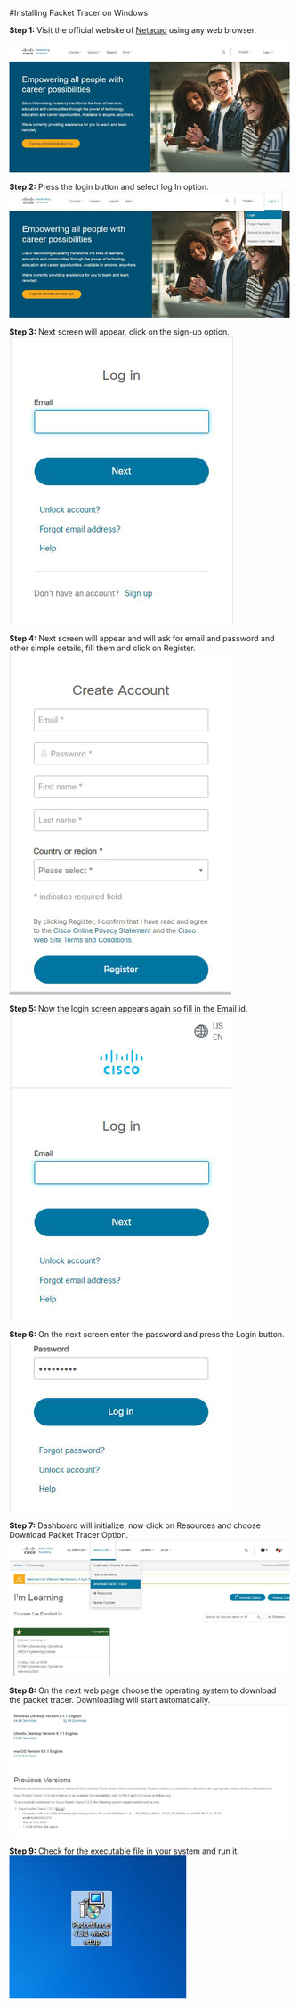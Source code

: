 #Installing Packet Tracer on Windows

**Step 1:** Visit the official website of [Netacad][1] using any web browser.

[1]: <https://www.netacad.com/>

![examples](z1.jpg)

**Step 2:** Press the login button and select log In option.
![examples](z2.jpg)

**Step 3:** Next screen will appear, click on the sign-up option.
![examples](z3a.jpg)

**Step 4:** Next screen will appear and will ask for email and password and other simple details, fill them and click on Register.
![examples](z4.jpg)

**Step 5:** Now the login screen appears again so fill in the Email id.
![examples](z5.jpg)

**Step 6:** On the next screen enter the password and press the Login button.
![examples](z6.jpg)

**Step 7:** Dashboard will initialize, now click on Resources and choose Download Packet Tracer Option. 
![examples](z7.jpg)

**Step 8:** On the next web page choose the operating system to download the packet tracer. Downloading will start automatically.
![examples](z8.jpg)

**Step 9:** Check for the executable file in your system and run it.
![examples](z9.jpg)